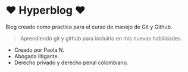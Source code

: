 # ❤️ Hyperblog ❤️
Blog creado como practica para el curso de manejo de Git y Github.
>Aprendiendo git y github para incluirlo en mis nuevas habilidades.
- Creado por Paola N.
- Abogada litigante.
- Derecho privado y derecho penal colombiano.

